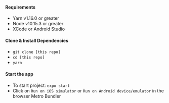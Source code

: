#### Requirements

- Yarn v1.16.0 or greater
- Node v10.15.3 or greater
- XCode or Android Studio

#### Clone & Install Dependencies

- `git clone [this repo]`
- `cd [this repo]`
- `yarn`

#### Start the app

- To start project: `expo start`
- Click on `Run on iOS simulator` or `Run on Android device/emulator` in the browser Metro Bundler